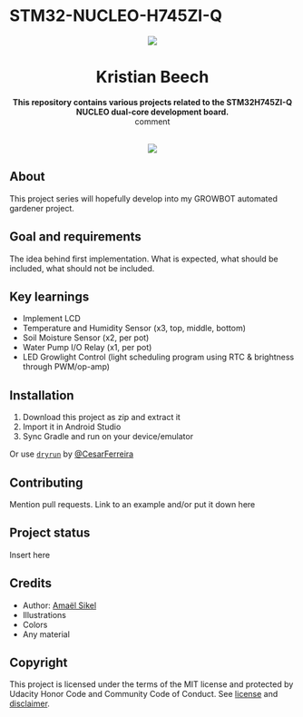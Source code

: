 # STM32-NUCLEO-H745ZI-Q

<div align="center"><img src="app/src/main/res/mipmap-xhdpi/ic_launcher.png"></div>
<h1 align="center">Kristian Beech</h1>
<p align="center"><strong>This repository contains various projects related to the STM32H745ZI-Q NUCLEO dual-core development board.
</strong>
<br>comment</p>
<br/>
<div align="center"><img src="demo.gif"></img></div>
<h2>About</h2>
This project series will hopefully develop into my GROWBOT automated gardener project.

<h2>Goal and requirements</h2>

The idea behind first implementation. What is expected, what should be included, what should not be included.

<h2>Key learnings</h2>

- Implement LCD
- Temperature and Humidity Sensor (x3, top, middle, bottom) 
- Soil Moisture Sensor (x2, per pot)
- Water Pump I/O Relay (x1, per pot)
- LED Growlight Control (light scheduling program using RTC & brightness through PWM/op-amp)


<h2>Installation</h2>

1. Download this project as zip and extract it
2. Import it in Android Studio
3. Sync Gradle and run on your device/emulator

Or use <a href="https://github.com/cesarferreira/dryrun" target="_blank">`dryrun`</a> by <a href="https://github.com/cesarferreira" target="_blank">@CesarFerreira</a>

<h2>Contributing</h2>
Mention pull requests. Link to an example and/or put it down here

<h2>Project status</h2>
Insert here

<h2>Credits</h2>

- Author: <a href="https://twitter.com/r4dixx" target="_blank">Amaël Sikel</a>
- Illustrations
- Colors
- Any material

<h2>Copyright</h2>
This project is licensed under the terms of the MIT license and protected by Udacity Honor Code and Community Code of Conduct. See <a href="LICENSE.md">license</a> and <a href="LICENSE.DISCLAIMER.md">disclaimer</a>.
